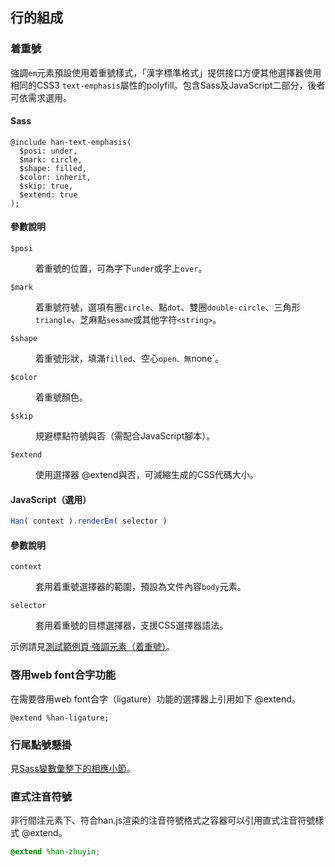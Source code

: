 
<section class='self-contained'>

 行的組成 <!-- #inline -->
---------

### 着重號 <!-- #inline-emphasis-mark -->
強調`em`元素預設使用着重號樣式，「漢字標準格式」提供接口方便其他選擇器使用相同的CSS3 `text-emphasis`屬性的polyfill。包含Sass及JavaScript二部分，後者可依需求選用。

#### Sass 
```
@include han-text-emphasis( 
  $posi: under,
  $mark: circle,
  $shape: filled,
  $color: inherit,
  $skip: true,
  $extend: true
);
```
<div class='info parameter'>

#### 參數說明
<dl>
<dt><code>$posi</code></dt>
<dd>
	
着重號的位置，可為字下`under`或字上`over`。
</dd>
<dt><code>$mark</code></dt>
<dd>

着重號符號，選項有圈`circle`、點`dot`、雙圈`double-circle`、三角形`triangle`、芝麻點`sesame`或其他字符`<string>`。
</dd>
<dt><code>$shape</code></dt>
<dd>

着重號形狀，填滿`filled`、空心`open、無`none`。
</dd>
<dt><code>$color</code></dt>
<dd>

着重號顏色。
</dd>
<dt><code>$skip</code></dt>
<dd>

規避標點符號與否（需配合JavaScript腳本）。
</dd>
<dt><code>$extend</code></dt>
<dd>

使用選擇器 @extend與否，可減縮生成的CSS代碼大小。
</dd>
</dl>
</div>

#### JavaScript（選用）
```javascript
Han( context ).renderEm( selector )
```
<div class='info parameter'>

#### 參數說明
<dl>
<dt><code>context</code></dt>
<dd>
	
套用着重號選擇器的範圍，預設為文件內容`body`元素。
</dd>
<dt><code>selector</code></dt>
<dd>

套用着重號的目標選擇器，支援CSS選擇器語法。
</dd>
</dl>
</div>

示例請見[測試範例頁·強調元素（着重號）][em]。

[em]: http://ethantw.github.io/Han/latest/em.html

### 啓用web font合字功能 <!-- #inline-ligature -->
在需要啓用web font合字（ligature）功能的選擇器上引用如下 @extend。
```
@extend %han-ligature;
```

### 行尾點號懸掛 <!-- #inline-hanging_biaodian -->
見[Sass變數彙整下的相應小節](/manual/sass-api#sec-26)。


### 直式注音符號 <!-- #inline-vertical_zhuyin -->
非行間注元素下、符合han.js渲染的注音符號格式之容器可以引用直式注音符號樣式 @extend。

```scss
@extend %han-zhuyin;
```

</section>
